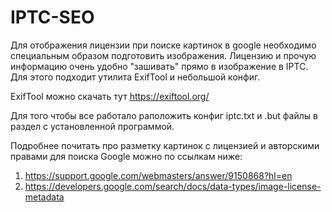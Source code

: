 # IPTC-SEO
Для отображения лицензии при поиске картинок в google необходимо специальным образом подготовить изображения. 
Лицензию и прочую информацию очень удобно "зашивать" прямо в изображение в IPTC. Для этого подходит утилита ExifTool и небольшой конфиг.

ExifTool можно скачать тут https://exiftool.org/

Для того чтобы все работало раположить конфиг iptc.txt и .but файлы в раздел с установленной программой.

Подробнее почитать про разметку картинок с лицензией и авторскими правами для поиска Google можно по ссылкам ниже:

1. https://support.google.com/webmasters/answer/9150868?hl=en
2. https://developers.google.com/search/docs/data-types/image-license-metadata
